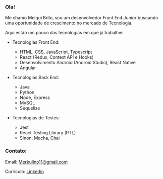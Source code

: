 ### Ola! 

Me chamo Melqui Brito, sou um desenvolvedor Front End Junior buscando uma oportunidade de crescimento no mercado de Tecnologia.

Aqui estão um pouco das tecnologias em que já trabalhei:

 - Tecnologias Front End:
    - HTML, CSS, JavaScript, Typescript
    - React (Redux, Context API e Hooks)
    - Desenvolvimento Android (Android Studio), React Native
    - Angular

  - Tecnologias Back End:
    - Java
    - Python
    - Node, Express
    - MySQL
    - Sequelize

  - Tecnologias de Testes:
    - Jest
    - React Testing Library (RTL)
    - Sinon, Mocha, Chai

### Contato:

Email: Merkulino11@gmail.com

Curriculo: [Linkedin](linkedin.com/in/melqui-brito)
<!--
**Merkulino/Merkulino** is a ✨ _special_ ✨ repository because its `README.md` (this file) appears on your GitHub profile.

Here are some ideas to get you started:

- 🔭 I’m currently working on ...
- 🌱 I’m currently learning ...
- 👯 I’m looking to collaborate on ...
- 🤔 I’m looking for help with ...
- 💬 Ask me about ...
- 📫 How to reach me: ...
- 😄 Pronouns: ...
- ⚡ Fun fact: ...
-->
